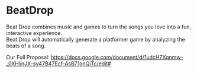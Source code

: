 <h1> BeatDrop </h1>

Beat Drop combines music and games to turn the songs you love into a fun, interactive experience. 
<br>Beat Drop will automatically generate a platformer game by analyzing the beats of a song.


Our Full Proposal: https://docs.google.com/document/d/1udcH7Xqnmw-_0XHljnJX-sy47B47Ecf-AsB71gnQjTc/edit#
